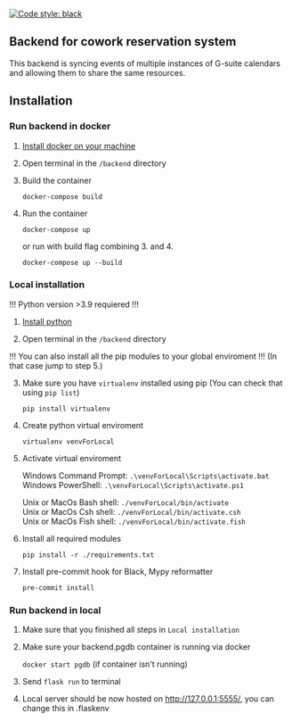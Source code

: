 [![Code style: black](https://img.shields.io/badge/code%20style-black-000000.svg)](https://github.com/psf/black)

## Backend for cowork reservation system

This backend is syncing events of multiple instances of G-suite calendars and allowing them to share the same resources.

## Installation

### Run backend in docker

1. [Install docker on your machine](https://docs.docker.com/get-docker/)

2. Open terminal in the `/backend` directory
3. Build the container

   `docker-compose build`

4. Run the container

   `docker-compose up`

   or run with build flag combining 3. and 4.

   `docker-compose up --build`

### Local installation
!!! Python version >3.9  requiered !!! 
1. [Install python](https://www.python.org/downloads/)

2. Open terminal in the `/backend` directory

!!! You can also install all the pip modules to your global enviroment !!! (In that case jump to step 5.)

3. Make sure you have `virtualenv` installed using pip (You can check that using `pip list`)

   `pip install virtualenv`

4. Create python virtual enviroment

   `virtualenv venvForLocal` 

5. Activate virtual enviroment

   Windows Command Prompt:    `.\venvForLocal\Scripts\activate.bat`\
   Windows PowerShell:        `.\venvForLocal\Scripts\activate.ps1`

   Unix or MacOs Bash shell:  `./venvForLocal/bin/activate`\
   Unix or MacOs Csh shell:   `./venvForLocal/bin/activate.csh`\
   Unix or MacOs Fish shell:  `./venvForLocal/bin/activate.fish`

6. Install all required modules

   `pip install -r ./requirements.txt`

7. Install pre-commit hook for Black, Mypy reformatter

   `pre-commit install`

### Run backend in local

1. Make sure that you finished all steps in `Local installation`

2. Make sure your backend.pgdb container is running via docker

   `docker start pgdb` (if container isn't running)

3. Send `flask run` to terminal

4. Local server should be now hosted on http://127.0.0.1:5555/, you can change this in .flaskenv

